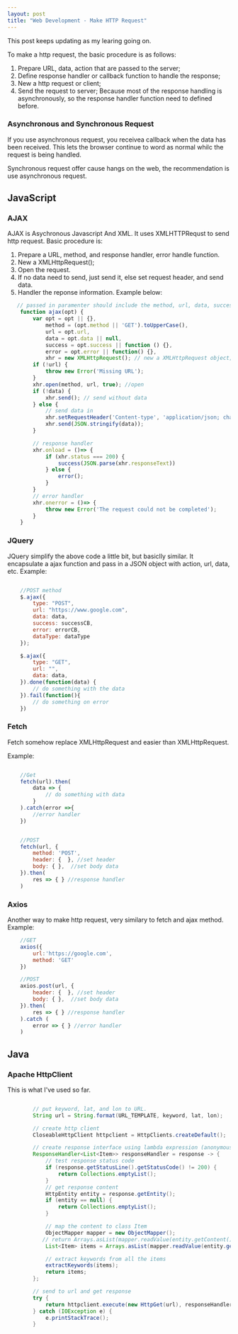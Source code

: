 ```yaml
---
layout: post
title: "Web Development - Make HTTP Request"
---
```


This post keeps updating as my learing going on.

To make a http request, the basic procedure is as follows:
  1. Prepare URL, data, action that are passed to the server;
  2. Define response handler or callback function to handle the response;
  3. New a http request or client;
  4. Send the request to server;
Because most of the response handling is asynchronously, so the response handler function need to defined before. 

### Asynchronous and Synchronous Request

If you use asynchronous request, you receivea callback when the data has been received. This lets the browser continue to word as normal whilc the request is being handled. 

Synchronous request offer cause hangs on the web, the recommendation is use asynchronous request. 

## JavaScript

### AJAX
 AJAX is Asychronous Javascript And XML. It uses XMLHTTPRequst to send http request. Basic procedure is:
  1. Prepare a URL, method, and response handler, error handle function. 
  2. New a XMLHttpRequest();
  3. Open the request.
  4. If no data need to send, just send it, else set request header, and send data.
  5. Handler the reponse information.
 Example below:

```javascript
   // passed in paramenter should include the method, url, data, success and error callback function.
    function ajax(opt) {
        var opt = opt || {},
            method = (opt.method || 'GET').toUpperCase(),
            url = opt.url,
            data = opt.data || null,
            success = opt.success || function () {},
            error = opt.error || function() {},            
            xhr = new XMLHttpRequest(); // new a XMLHttpRequest object;
        if (!url) {
            throw new Error('Missing URL');
        }
        xhr.open(method, url, true); //open
        if (!data) {
            xhr.send(); // send without data
        } else {
            // send data in
            xhr.setRequestHeader('Content-type', 'application/json; charset=utf-8');
            xhr.send(JSON.stringify(data));
        }

        // response handler
        xhr.onload = ()=> {
            if (xhr.status === 200) {
                success(JSON.parse(xhr.responseText))
            } else {
                error();
            }
        }
        // error handler
        xhr.onerror = ()=> {
            throw new Error('The request could not be completed');
        }
    }
```

### JQuery

JQuery simplify the above code a little bit, but basiclly similar. It encapsulate a ajax function and pass in a JSON object with action, url, data, etc.
Example:

```javascript

    //POST method
    $.ajax({
        type: "POST",
        url: "https://www.google.com",
        data: data,
        success: successCB,
        error: errorCB,
        dataType: dataType
    });

    $.ajax({
        type: "GET",
        url: "",
        data: data,
    }).done(function(data) {
        // do something with the data
    }).fail(function(){
        // do something on error
    })
```

### Fetch

Fetch somehow replace XMLHttpRequest and easier than XMLHttpRequest. 

Example:

```javascript

    //Get
    fetch(url).then(
        data => {
            // do something with data
        }
    ).catch(error =>{
        //error handler
    })


    //POST
    fetch(url, {
        method: 'POST',
        header: {  }, //set header
        body: { },  //set body data
    }).then(
        res => { } //response handler
    )    
```

### Axios

Another way to make http request, very similary to fetch and ajax method. 
Example:

```javascript
    //GET
    axios({
        url:'https://google.com',
        method: 'GET'
    })

    //POST
    axios.post(url, {
        header: {  }, //set header
        body: { },  //set body data
    }).then(
        res => { } //response handler
    ).catch (
        error => { } //error handler
    )
```

## Java

### Apache HttpClient

This is what I've used so far. 

```java

        // put keyword, lat, and lon to URL.
        String url = String.format(URL_TEMPLATE, keyword, lat, lon);

        // create http client
        CloseableHttpClient httpclient = HttpClients.createDefault();

        // create response interface using lambda expression (anonymous class)
        ResponseHandler<List<Item>> responseHandler = response -> {
            // test response status code
            if (response.getStatusLine().getStatusCode() != 200) {
                return Collections.emptyList();
            }
            // get response content
            HttpEntity entity = response.getEntity();
            if (entity == null) {
                return Collections.emptyList();
            }

            // map the content to class Item
            ObjectMapper mapper = new ObjectMapper();
           // return Arrays.asList(mapper.readValue(entity.getContent(), Item[].class));
            List<Item> items = Arrays.asList(mapper.readValue(entity.getContent(), Item[].class));

            // extract keywords from all the items
            extractKeywords(items);
            return items;
        };

        // send to url and get response
        try {
            return httpclient.execute(new HttpGet(url), responseHandler);  //sync request
        } catch (IOException e) {
            e.printStackTrace();
        }
```


